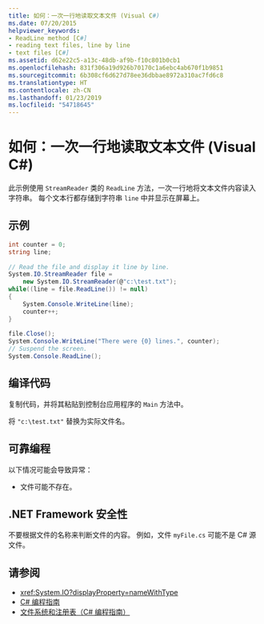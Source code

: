 ```yaml
---
title: 如何：一次一行地读取文本文件 (Visual C#)
ms.date: 07/20/2015
helpviewer_keywords:
- ReadLine method [C#]
- reading text files, line by line
- text files [C#]
ms.assetid: d62e22c5-a13c-48db-af9b-f10c801b0cb1
ms.openlocfilehash: 831f306a19d926b70170c1a6ebc4ab670f1b9851
ms.sourcegitcommit: 6b308cf6d627d78ee36dbbae8972a310ac7fd6c8
ms.translationtype: HT
ms.contentlocale: zh-CN
ms.lasthandoff: 01/23/2019
ms.locfileid: "54718645"
---
```

# <a name="how-to-read-a-text-file-one-line-at-a-time-visual-c"></a>如何：一次一行地读取文本文件 (Visual C#)
此示例使用 `StreamReader` 类的 `ReadLine` 方法，一次一行地将文本文件内容读入字符串。 每个文本行都存储到字符串 `line` 中并显示在屏幕上。  
  
## <a name="example"></a>示例  
  
```csharp
int counter = 0;  
string line;  
  
// Read the file and display it line by line.  
System.IO.StreamReader file =   
    new System.IO.StreamReader(@"c:\test.txt");  
while((line = file.ReadLine()) != null)  
{  
    System.Console.WriteLine(line);  
    counter++;  
}  
  
file.Close();  
System.Console.WriteLine("There were {0} lines.", counter);  
// Suspend the screen.  
System.Console.ReadLine();  
```  
  
## <a name="compiling-the-code"></a>编译代码  
 复制代码，并将其粘贴到控制台应用程序的 `Main` 方法中。  
  
 将 `"c:\test.txt"` 替换为实际文件名。  
  
## <a name="robust-programming"></a>可靠编程  
 以下情况可能会导致异常：  
  
-   文件可能不存在。  
  
## <a name="net-framework-security"></a>.NET Framework 安全性  
 不要根据文件的名称来判断文件的内容。 例如，文件 `myFile.cs` 可能不是 C# 源文件。  
  
## <a name="see-also"></a>请参阅

- <xref:System.IO?displayProperty=nameWithType>
- [C# 编程指南](../../../csharp/programming-guide/index.md)
- [文件系统和注册表（C# 编程指南）](../../../csharp/programming-guide/file-system/index.md)
